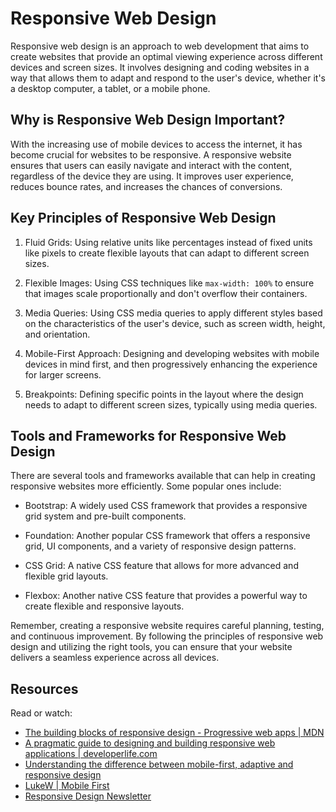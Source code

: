 # Responsive Web Design

Responsive web design is an approach to web development that aims to create websites that provide an optimal viewing experience across different devices and screen sizes. It involves designing and coding websites in a way that allows them to adapt and respond to the user's device, whether it's a desktop computer, a tablet, or a mobile phone.

## Why is Responsive Web Design Important?

With the increasing use of mobile devices to access the internet, it has become crucial for websites to be responsive. A responsive website ensures that users can easily navigate and interact with the content, regardless of the device they are using. It improves user experience, reduces bounce rates, and increases the chances of conversions.

## Key Principles of Responsive Web Design

1. Fluid Grids: Using relative units like percentages instead of fixed units like pixels to create flexible layouts that can adapt to different screen sizes.

2. Flexible Images: Using CSS techniques like `max-width: 100%` to ensure that images scale proportionally and don't overflow their containers.

3. Media Queries: Using CSS media queries to apply different styles based on the characteristics of the user's device, such as screen width, height, and orientation.

4. Mobile-First Approach: Designing and developing websites with mobile devices in mind first, and then progressively enhancing the experience for larger screens.

5. Breakpoints: Defining specific points in the layout where the design needs to adapt to different screen sizes, typically using media queries.

## Tools and Frameworks for Responsive Web Design

There are several tools and frameworks available that can help in creating responsive websites more efficiently. Some popular ones include:

- Bootstrap: A widely used CSS framework that provides a responsive grid system and pre-built components.

- Foundation: Another popular CSS framework that offers a responsive grid, UI components, and a variety of responsive design patterns.

- CSS Grid: A native CSS feature that allows for more advanced and flexible grid layouts.

- Flexbox: Another native CSS feature that provides a powerful way to create flexible and responsive layouts.

Remember, creating a responsive website requires careful planning, testing, and continuous improvement. By following the principles of responsive web design and utilizing the right tools, you can ensure that your website delivers a seamless experience across all devices.

## Resources

Read or watch:

- [The building blocks of responsive design - Progressive web apps | MDN](https://developer.mozilla.org/en-US/docs/Web/Progressive_web_apps/Responsive)
- [A pragmatic guide to designing and building responsive web applications | developerlife.com](https://developerlife.com/2019/08/11/a-pragmatic-guide-to-designing-and-building-responsive-web-applications/)
- [Understanding the difference between mobile-first, adaptive and responsive design](https://www.smashingmagazine.com/2019/08/understanding-difference-mobile-first-adaptive-responsive-design/)
- [LukeW | Mobile First](https://www.lukew.com/ff/entry.asp?933)
- [Responsive Design Newsletter](https://responsivedesign.is/newsletter/)